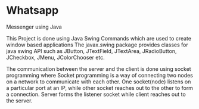 # Whatsapp
Messenger using Java

This Project is done using Java Swing Commands which are used to create window based applications
The javax.swing package provides classes for java swing API such as JButton, JTextField, JTextArea, JRadioButton, JCheckbox, JMenu, JColorChooser etc.

The communication between the server and the client is done using socket programming where Socket programming is a way of connecting two nodes on a network to communicate with each other. One socket(node) listens on a particular port at an IP, while other socket reaches out to the other to form a connection. Server forms the listener socket while client reaches out to the server.

